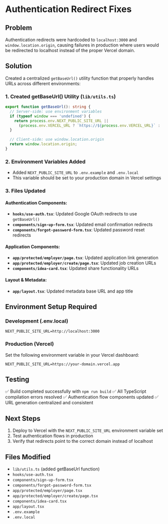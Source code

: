 # Authentication Redirect Fixes

## Problem
Authentication redirects were hardcoded to `localhost:3000` and `window.location.origin`, causing failures in production where users would be redirected to localhost instead of the proper Vercel domain.

## Solution
Created a centralized `getBaseUrl()` utility function that properly handles URLs across different environments:

### 1. Created getBaseUrl() Utility (`lib/utils.ts`)
```typescript
export function getBaseUrl(): string {
  // Server-side: use environment variables
  if (typeof window === 'undefined') {
    return process.env.NEXT_PUBLIC_SITE_URL ||
      (process.env.VERCEL_URL ? `https://${process.env.VERCEL_URL}` : 'http://localhost:3000');
  }
  
  // Client-side: use window.location.origin
  return window.location.origin;
}
```

### 2. Environment Variables Added
- Added `NEXT_PUBLIC_SITE_URL` to `.env.example` and `.env.local`
- This variable should be set to your production domain in Vercel settings

### 3. Files Updated

#### Authentication Components:
- **`hooks/use-auth.tsx`**: Updated Google OAuth redirects to use `getBaseUrl()`
- **`components/sign-up-form.tsx`**: Updated email confirmation redirects 
- **`components/forgot-password-form.tsx`**: Updated password reset redirects

#### Application Components:
- **`app/protected/employer/page.tsx`**: Updated application link generation
- **`app/protected/employer/create/page.tsx`**: Updated job creation URLs
- **`components/idea-card.tsx`**: Updated share functionality URLs

#### Layout & Metadata:
- **`app/layout.tsx`**: Updated metadata base URL and app title

## Environment Setup Required

### Development (.env.local)
```env
NEXT_PUBLIC_SITE_URL=http://localhost:3000
```

### Production (Vercel)
Set the following environment variable in your Vercel dashboard:
```env
NEXT_PUBLIC_SITE_URL=https://your-domain.vercel.app
```

## Testing
✅ Build completed successfully with `npm run build`
✅ All TypeScript compilation errors resolved
✅ Authentication flow components updated
✅ URL generation centralized and consistent

## Next Steps
1. Deploy to Vercel with the `NEXT_PUBLIC_SITE_URL` environment variable set
2. Test authentication flows in production
3. Verify that redirects point to the correct domain instead of localhost

## Files Modified
- `lib/utils.ts` (added getBaseUrl function)
- `hooks/use-auth.tsx`
- `components/sign-up-form.tsx`
- `components/forgot-password-form.tsx`
- `app/protected/employer/page.tsx`
- `app/protected/employer/create/page.tsx`
- `components/idea-card.tsx`
- `app/layout.tsx`
- `.env.example`
- `.env.local`